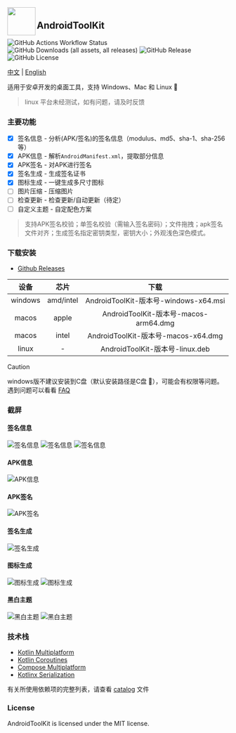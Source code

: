 <img src="/composeApp/launcher/icon.png" width="64" align="left" />

## AndroidToolKit

![GitHub Actions Workflow Status](https://img.shields.io/github/actions/workflow/status/LazyIonEs/AndroidToolKit/build-release.yml)
![GitHub Downloads (all assets, all releases)](https://img.shields.io/github/downloads/LazyIonEs/AndroidToolKit/total)
![GitHub Release](https://img.shields.io/github/v/release/LazyIonEs/AndroidToolKit)
![GitHub License](https://img.shields.io/github/license/LazyIonEs/AndroidToolKit)
<!-- ![GitHub Downloads (all assets, latest release)](https://img.shields.io/github/downloads/LazyIonEs/AndroidToolKit/latest/total) -->

<p >
    <a href="https://github.com/LazyIonEs/AndroidToolKit">中文</a>
    | <a href="/README_EN.md">English</a>
</p>

适用于安卓开发的桌面工具，支持 Windows、Mac 和 Linux  :tada:

> linux 平台未经测试，如有问题，请及时反馈

### 主要功能
- [x] 签名信息 - 分析(APK/签名)的签名信息（modulus、md5、sha-1、sha-256等）
- [x] APK信息 - 解析`AndroidManifest.xml`，提取部分信息
- [x] APK签名 - 对APK进行签名
- [x] 签名生成 - 生成签名证书
- [x] 图标生成 - 一键生成多尺寸图标
- [ ] 图片压缩 - 压缩图片
- [ ] 检查更新 - 检查更新/自动更新（待定）
- [ ] 自定义主题 - 自定配色方案
> 支持APK签名校验；单签名校验（需输入签名密码）；文件拖拽；apk签名文件对齐；生成签名指定密钥类型，密钥大小；外观浅色深色模式。

### 下载安装
- [Github Releases](https://github.com/LazyIonEs/AndroidToolKit/releases)

| 设备 | 芯片 | 下载 |
|:----:|:----:|:----:|
| windows | amd/intel | AndroidToolKit-版本号-windows-x64.msi |
| macos | apple | AndroidToolKit-版本号-macos-arm64.dmg |
| macos | intel | AndroidToolKit-版本号-macos-x64.dmg |
| linux | - | AndroidToolKit-版本号-linux.deb |
> [!CAUTION]
> windows版不建议安装到C盘（默认安装路径是C盘 :clown_face:），可能会有权限等问题。遇到问题可以看看 [FAQ](FAQ.md) 

### 截屏
#### 签名信息
![签名信息](screenshots/screenshot_signature_information_1.png)
![签名信息](screenshots/screenshot_signature_information_2.png)
![签名信息](screenshots/screenshot_signature_information_3.png)

#### APK信息
![APK信息](screenshots/screenshot_apk_information_1.png)

#### APK签名
![APK签名](screenshots/screenshot_apk_signature_1.png)

#### 签名生成
![签名生成](screenshots/screenshot_signature_generation_1.png)

#### 图标生成
![图标生成](screenshots/screenshot_icon_factory_1.png)
![图标生成](screenshots/screenshot_icon_factory_2.png)

#### 黑白主题
![黑白主题](screenshots/screenshot_light.png)
![黑白主题](screenshots/screenshot_dark.png)

### 技术栈
- [Kotlin Multiplatform](https://kotlinlang.org/lp/multiplatform/)
- [Kotlin Coroutines](https://github.com/Kotlin/kotlinx.coroutines)
- [Compose Multiplatform](https://www.jetbrains.com/lp/compose-multiplatform/)
- [Kotlinx Serialization](https://github.com/Kotlin/kotlinx.serialization)

有关所使用依赖项的完整列表，请查看 [catalog](/gradle/libs.versions.toml) 文件

### License

AndroidToolKit is licensed under the MIT license.
